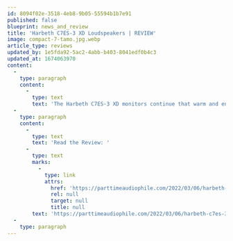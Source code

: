 ```yaml
---
id: 8094f02e-3518-4eb8-9b05-55594b1b7e91
published: false
blueprint: news_and_review
title: 'Harbeth C7ES-3 XD Loudspeakers | REVIEW'
image: compact-7-tamo.jpg.webp
article_type: reviews
updated_by: 1e5fda92-5ac2-4abb-b403-8041edf0b4c3
updated_at: 1674063970
content:
  -
    type: paragraph
    content:
      -
        type: text
        text: 'The Harbeth C7ES-3 XD monitors continue that warm and engaging character into 2022, and it’s clear that Alan Shaw wants to preserve those unique characteristics of each of his speakers and their BBC heritage as well.'
  -
    type: paragraph
    content:
      -
        type: text
        text: 'Read the Review: '
      -
        type: text
        marks:
          -
            type: link
            attrs:
              href: 'https://parttimeaudiophile.com/2022/03/06/harbeth-c7es-3-xd-loudspeakers-review/'
              rel: null
              target: null
              title: null
        text: 'https://parttimeaudiophile.com/2022/03/06/harbeth-c7es-3-xd-loudspeakers-review/'
  -
    type: paragraph
---
```

